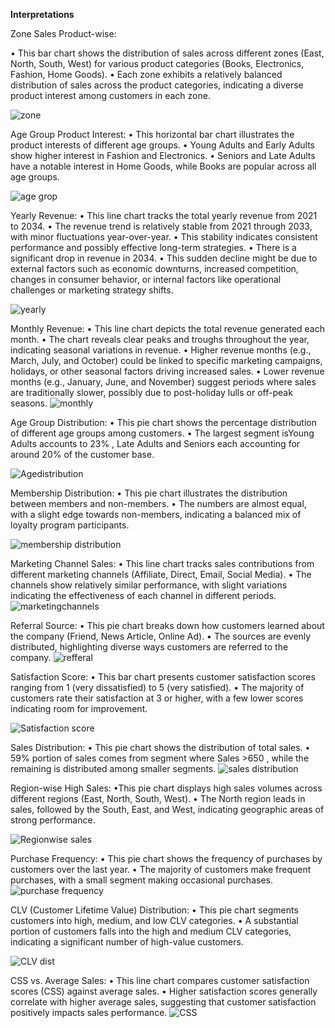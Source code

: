 **Interpretations**

Zone Sales Product-wise:

• This bar chart shows the distribution of sales across different zones (East, North, South, West) for various product categories (Books, Electronics, Fashion, Home Goods).
• Each zone exhibits a relatively balanced distribution of sales across the product categories, indicating a diverse product interest among customers in each zone.

![zone](https://github.com/muktibhuyan/Marketing-Company-Analysis-Project-Using-Excel/assets/157217497/877fdb6e-e1cb-4cc3-a37c-572b17f75b2e)

Age Group Product Interest:
• This horizontal bar chart illustrates the product interests of different age groups.
• Young Adults and Early Adults show higher interest in Fashion and Electronics.
• Seniors and Late Adults have a notable interest in Home Goods, while Books are popular across all age groups.

![age grop](https://github.com/muktibhuyan/Marketing-Company-Analysis-Project-Using-Excel/assets/157217497/71888bb3-901d-484c-9296-0f1367848470)

Yearly Revenue:
• This line chart tracks the total yearly revenue from 2021 to 2034.
• The revenue trend is relatively stable from 2021 through 2033, with minor fluctuations year-over-year.
• This stability indicates consistent performance and possibly effective long-term strategies.
• There is a significant drop in revenue in 2034.
• This sudden decline might be due to external factors such as economic downturns, increased competition, changes in consumer behavior, or internal factors like operational challenges or marketing strategy shifts.

![yearly](https://github.com/muktibhuyan/Marketing-Company-Analysis-Project-Using-Excel/assets/157217497/aae6c76b-1acc-442d-9afd-e7461c7a0cbc)


 Monthly Revenue:
• This line chart depicts the total revenue generated each month.
• The chart reveals clear peaks and troughs throughout the year, indicating seasonal variations in revenue.
• Higher revenue months (e.g., March, July, and October) could be linked to specific marketing campaigns, holidays, or other seasonal factors driving increased sales.
• Lower revenue months (e.g., January, June, and November) suggest periods where sales are traditionally slower, possibly due to post-holiday lulls or off-peak seasons.
![monthly](https://github.com/muktibhuyan/Marketing-Company-Analysis-Project-Using-Excel/assets/157217497/fdc4969a-e8de-42ca-8eea-480fd83a3bcf)



 Age Group Distribution:
• This pie chart shows the percentage distribution of different age groups among customers.
• The largest segment isYoung Adults accounts to 23% , Late Adults and Seniors each accounting for around 20% of the customer base.

![Agedistribution](https://github.com/muktibhuyan/Marketing-Company-Analysis-Project-Using-Excel/assets/157217497/5bb12750-236c-46f7-a87f-613e5f66bf83)


Membership Distribution:
• This pie chart illustrates the distribution between members and non-members.
• The numbers are almost equal, with a slight edge towards non-members, indicating a balanced mix of loyalty program participants.

![membership distribution](https://github.com/muktibhuyan/Marketing-Company-Analysis-Project-Using-Excel/assets/157217497/5e8ae683-a7e1-4c54-85dc-598bcf86b113)


Marketing Channel Sales:
• This line chart tracks sales contributions from different marketing channels (Affiliate, Direct, Email, Social Media).
• The channels show relatively similar performance, with slight variations indicating the effectiveness of each channel in different periods.
![marketingchannels](https://github.com/muktibhuyan/Marketing-Company-Analysis-Project-Using-Excel/assets/157217497/758594b3-6b88-4396-977d-a5bf5a18a38b)


Referral Source:
• This pie chart breaks down how customers learned about the company (Friend, News Article, Online Ad).
• The sources are evenly distributed, highlighting diverse ways customers are referred to the company.
![refferal](https://github.com/muktibhuyan/Marketing-Company-Analysis-Project-Using-Excel/assets/157217497/a5bbc079-30a6-49d5-a606-3a90c9552089)


Satisfaction Score:
• This bar chart presents customer satisfaction scores ranging from 1 (very dissatisfied) to 5 (very satisfied).
• The majority of customers rate their satisfaction at 3 or higher, with a few lower scores indicating room for improvement.

![Satisfaction score](https://github.com/muktibhuyan/Marketing-Company-Analysis-Project-Using-Excel/assets/157217497/301f7513-71fb-42b8-9c8d-bfcedacd5a22)


Sales Distribution:
• This pie chart shows the distribution of total sales.
• 59% portion of sales comes from segment where Sales >650 , while the remaining is distributed among smaller segments.
![sales distribution](https://github.com/muktibhuyan/Marketing-Company-Analysis-Project-Using-Excel/assets/157217497/5f1b854e-71ab-4e0d-9c01-0db5fdbfe8d8)


Region-wise High Sales:
 •This pie chart displays high sales volumes across different regions (East, North, South, West).
• The North region leads in sales, followed by the South, East, and West, indicating geographic areas of strong performance.

![Regionwise sales](https://github.com/muktibhuyan/Marketing-Company-Analysis-Project-Using-Excel/assets/157217497/45a6dfff-df98-4b8e-afc7-9f325d4b7620)


Purchase Frequency:
• This pie chart shows the frequency of purchases by customers over the last year.
• The majority of customers make frequent purchases, with a small segment making occasional purchases.
![purchase frequency](https://github.com/muktibhuyan/Marketing-Company-Analysis-Project-Using-Excel/assets/157217497/7972876e-141f-4115-965e-58c2e153b5b2)


CLV (Customer Lifetime Value) Distribution:
• This pie chart segments customers into high, medium, and low CLV categories.
• A substantial portion of customers falls into the high and medium CLV categories, indicating a significant number of high-value customers.

![CLV dist](https://github.com/muktibhuyan/Marketing-Company-Analysis-Project-Using-Excel/assets/157217497/7c776cf9-2ba5-4d61-a78e-5571b956565e)

CSS vs. Average Sales:
• This line chart compares customer satisfaction scores (CSS) against average sales.
• Higher satisfaction scores generally correlate with higher average sales, suggesting that customer satisfaction positively impacts sales performance.
![CSS](https://github.com/muktibhuyan/Marketing-Company-Analysis-Project-Using-Excel/assets/157217497/bf77301f-9483-4e7d-9884-6aa4b83e9c03)


